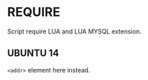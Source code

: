 # REQUIRE

Script require LUA and LUA MYSQL extension.

## UBUNTU 14
`<addr>` element here instead.
